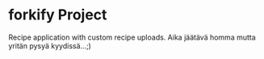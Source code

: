 # forkify Project

Recipe application with custom recipe uploads. Aika jäätävä homma mutta yritän pysyä kyydissä...;)
